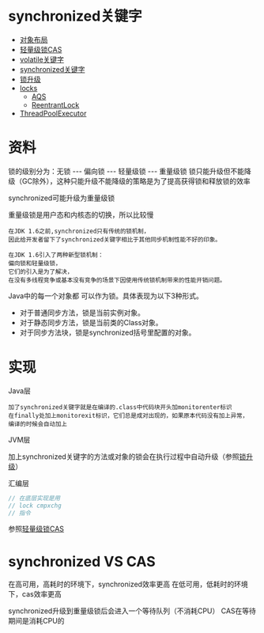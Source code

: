 # synchronized关键字

- [对象布局](ObjectLayout.md)
- [轻量级锁CAS](CompareAndSwap.md)
- [volatile关键字](Volatile.md)
- [synchronized关键字](Synchronized.md)
- [锁升级](LockUpgrade.md)
- [locks](../../../../../../../../src/java.base/share/classes/java/util/concurrent/locks)
  - [AQS](AQS.md)
  - [ReentrantLock](ReentrantLock.md)
- [ThreadPoolExecutor](ThreadPoolExecutor.md)

# 资料

锁的级别分为：无锁 --- 偏向锁 --- 轻量级锁 --- 重量级锁 锁只能升级但不能降级（GC除外），这种只能升级不能降级的策略是为了提高获得锁和释放锁的效率

synchronized可能升级为重量级锁

重量级锁是用户态和内核态的切换，所以比较慢

    在JDK 1.6之前,synchronized只有传统的锁机制，
    因此给开发者留下了synchronized关键字相比于其他同步机制性能不好的印象。
    
    在JDK 1.6引入了两种新型锁机制：
    偏向锁和轻量级锁，
    它们的引入是为了解决，
    在没有多线程竞争或基本没有竞争的场景下因使用传统锁机制带来的性能开销问题。

Java中的每一个对象都 可以作为锁。具体表现为以下3种形式。

- 对于普通同步方法，锁是当前实例对象。
- 对于静态同步方法，锁是当前类的Class对象。
- 对于同步方法块，锁是synchronized括号里配置的对象。

# 实现

Java层

    加了synchronized关键字就是在编译的.class中代码块开头加monitorenter标识
    在finally处加上monitorexit标识，它们总是成对出现的，如果原本代码没有加上异常，
    编译的时候会自动加上

JVM层

加上synchronized关键字的方法或对象的锁会在执行过程中自动升级（参照[锁升级](LockUpgrade.md)）

汇编层

```java
// 在底层实现是用
// lock cmpxchg
// 指令
```

参照[轻量级锁CAS](CompareAndSwap.md)

# synchronized VS CAS

在高可用，高耗时的环境下，synchronized效率更高 在低可用，低耗时的环境下，cas效率更高

synchronized升级到重量级锁后会进入一个等待队列（不消耗CPU） CAS在等待期间是消耗CPU的